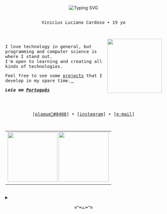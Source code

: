 <div align="center"><picture><img loading="lazy" src="https://readme-typing-svg.demolab.com?font=Iosevka&size=24&pause=1000&color=85CBC1&vCenter=true&width=435&lines=%E1%A8%90%E0%B8%85+Hey%2C+you+found+me!+%E2%8B%86%EF%BD%A1%EF%BE%9F%E2%98%81%EF%B8%8E%EF%BD%A1%E2%8B%86%EF%BD%A1+%EF%BE%9F%E2%98%BE+%EF%BE%9F%EF%BD%A1%E2%8B%86" alt="Typing SVG"></picture></div>

<br>
 
<p align="center"><samp>Vinicius Luciano Cardoso • 19 yo</samp></p>
<br>
<p align='left'><picture><img loading="lazy" src="https://media.tenor.com/_0uh2Jleh-0AAAAC/ghibl-soup.gif" align='right' height='175px'></picture><br>
<samp>I love technology in general, but programming and computer science is where I stand out.<br>
I'm open to learning and creating all kinds of technologies.</samp>

<samp>Feel free to see some [projects](https://github.com/pl4gue?tab=repositories) that I develop in my spare time.[&#10240;](https://github.com/pl4gue/pl4gue/blob/main/nothing%20important/secret.md)</samp>
</p>

***<samp>Leia em [Português](README.pt.md)</samp>***

<br><br>

<p align="center">
  <samp>
    [<a href="https://discord.com/">plague🥣#8408</a>] •
    [<a href="https://instagram.com/soupboyplague">instagram</a>] •
    [<a href="mailto:viniciuslucianocardoso@gmail.com">e-mail</a>]
  </samp>
</p>

<br>
	
<div align="center">
<table><tr><td>
 <picture>
  <source srcset="https://github-readme-stats.vercel.app/api?username=pl4gue&show_icons=true&include_all_commits=true&bg_color=00000000&hide_border=true&text_color=cad3f5&icon_color=c6a0f6&title_color=8bd5ca&locale=en" media="(prefers-color-scheme: dark)"/>
  <source srcset="https://github-readme-stats.vercel.app/api?username=pl4gue&show_icons=true&include_all_commits=true&bg_color=00000000&hide_border=true&text_color=4c4f69&icon_color=8839ef&title_color=179299&locale=en" media="(prefers-color-scheme: light), (prefers-color-scheme: no-preference)"/>
  <img loading="lazy" height="160em" src="https://github-readme-stats.vercel.app/api?username=pl4gue&show_icons=true&include_all_commits=true&bg_color=00000000&hide_border=true"/>
 </picture>
 
 <picture>
  <source srcset="https://github-readme-stats.vercel.app/api/top-langs/?username=pl4gue&layout=compact&langs_count=7&bg_color=00000000&hide_border=true&text_color=cad3f5&icon_color=c6a0f6&title_color=8bd5ca&locale=en" media="(prefers-color-scheme: dark)"/>
  <source srcset="https://github-readme-stats.vercel.app/api/top-langs/?username=pl4gue&layout=compact&langs_count=7&bg_color=00000000&hide_border=true&text_color=4c4f69&icon_color=8839ef&title_color=179299&locale=en" media="(prefers-color-scheme: light), (prefers-color-scheme: no-preference)"/>
  <img loading="lazy" height="161em" src="https://github-readme-stats.vercel.app/api?username=pl4gue&show_icons=true&include_all_commits=true&bg_color=00000000&hide_border=true"/>
</picture>
 </td></tr>
</table>
</div>

	
<br>

<details><summary><p align="center">ฅ^•⩊•^ฅ</p></summary>
<br>
<div align="center">
█▀▀ █▀█ █▀█ █░░   ▄▀█ █▀ █▀▀ █ █   █▀▀ ▄▀█ ▀█▀  <br>
█▄▄ █▄█ █▄█ █▄▄   █▀█ ▄█ █▄▄ █ █   █▄▄ █▀█ ░█░ <br>
⣿⣿⣿⣿⣿⣿⣿⣿⣿⣿⣿⣿⣿⣿⣿⣿⣿⣿⣿⣿⣿⣿⣿⣿⣿⣿⣿⣿⣿⣿⣿⣿⣿⣿⣿⣿⠿⠛⢿⣿⣿⣿⡿⠿⣿⣿⣿⣿⣿⣿⣿⣿⣿⣿⣿⣿⣿⣿⣿
⣿⣿⣿⣿⣿⣿⣿⣿⣿⣿⣿⣿⣿⣿⣿⣿⣿⣿⣿⣿⣿⣿⣿⣿⣿⣿⣿⣿⣿⣿⣿⣿⣿⣿⠟⠁⣴⣶⠀⠛⠛⢁⣰⣤⡈⢿⣿⣿⣿⣿⣿⣿⣿⣿⣿⣿⣿⣿⣿
⣿⣿⣿⣿⣿⣿⣿⣿⣿⣿⣿⣿⣿⣿⣿⣿⣿⣿⣿⣿⣿⣿⣿⣿⣿⣿⣿⣿⣿⣿⣿⡗⠀⠌⠀⣞⠟⠻⠥⠀⢠⠨⢻⣯⠷⠄⠻⣿⣿⣿⣿⣿⣿⣿⣿⣿⣿⣿⣿
⣿⣿⣿⣿⣿⣿⣿⣿⣿⣿⣿⣿⠿⠿⠿⣿⣿⣿⣿⣿⣿⣿⣿⣿⣿⣿⣿⣿⣿⣿⣿⣿⠋⣠⣾⠿⣤⡴⢀⡄⢀⡄⣠⣾⠀⠀⠀⠸⣿⣿⣿⣿⣿⣿⣿⣿⣿⣿⣿
⣿⣿⣿⣿⣿⣿⣿⣿⣿⡿⢋⣤⣶⣶⣶⣶⣬⣉⠉⣍⣩⣭⣤⣭⣤⣭⣬⣬⣭⣭⣭⣉⣀⣉⠀⠀⠉⢀⡾⠁⠀⠻⣿⣿⣿⣿⣿⠀⢹⣿⣿⣿⣿⣿⣿⣿⣿⣿⣿
⣿⣿⣿⣿⣿⣿⡿⠟⠋⢠⣿⣿⣿⣿⠿⠛⠻⠿⣷⣌⠻⣿⣿⣿⣿⣿⣿⣿⣿⣿⣿⣿⣿⣿⣿⠟⣠⡾⢁⣤⡀⣀⠘⠻⢶⣿⣷⣀⠀⢻⣿⣿⣿⣿⣿⣿⣿⣿⣿
⣿⣿⣿⡿⠟⢋⣥⣶⠂⣼⣿⣿⡿⢋⣴⣶⣶⣦⡙⢿⣆⠙⠿⠿⠿⠿⠿⠿⠿⠿⠿⠿⣿⠿⢋⣴⠟⣡⣾⣿⣷⣿⣶⣦⣌⠙⠿⣟⠀⠘⣿⣿⣿⣿⣿⣿⣿⣿⣿
⣿⡿⠋⣤⣾⣿⣿⡿⠀⡿⣿⣿⡇⣿⣿⣿⣿⣿⣿⡌⣿⣆⠸⣫⢾⣿⠏⣳⡿⠷⠒⣀⣤⡶⠋⠁⠈⠛⠻⠿⢿⣿⣿⣿⣿⣿⣦⡈⠠⡀⢸⣿⣿⣿⣿⣿⣿⣿⣿
⡿⢀⣾⣿⣿⣿⠟⢃⠈⣇⢻⣿⣶⡈⢿⣿⣿⣿⡿⢃⣿⣿⠀⡿⠶⠈⢉⣀⡀⠰⠛⣉⠀⠀⢂⠉⠒⠶⣄⠐⢦⣌⡛⠿⣿⣿⣿⣿⡆⠁⠘⣿⣿⣿⣿⣿⣿⣿⣿
⡇⢸⣿⣿⠟⡁⢠⣽⡄⢹⡌⠻⢿⣿⣦⣉⣛⣋⣤⣞⣫⡄⠀⠄⠀⢋⣉⣤⡄⠰⠞⠁⣀⣈⠛⠙⠋⠂⠈⠡⡀⢳⣧⡰⡌⠻⣿⣿⡿⠀⢠⣿⣿⣿⣿⣿⣿⣿⣿
⣷⠈⢻⡏⢰⣏⣬⡟⢋⣀⢁⣀⡈⢿⣿⣿⣿⣿⣿⣿⠟⠁⠠⠀⢳⠈⠛⠋⢀⡤⠖⢋⣉⣌⠀⣀⡀⠀⣁⠀⢠⣴⣾⣿⣍⡂⢹⡿⠃⠀⣼⣿⣿⣿⣿⣿⣿⣿⣿
⣿⠀⠀⠉⠀⠻⣿⣇⠘⠿⠿⠿⠂⠠⠉⣉⢉⡉⠉⠔⠀⠴⠶⠦⠀⣳⠀⡈⢀⡄⢸⣿⣿⣿⣧⠄⣉⠉⣁⣠⡆⣹⣿⣿⡿⠃⠈⠀⠀⣰⣿⣿⣿⣿⣿⣿⣿⣿⣿
⣿⡄⢳⣄⡀⠀⠈⠉⠓⠲⡄⠰⣄⠀⠠⣄⣀⡤⠄⠘⠳⠶⠶⠒⣠⡟⠀⢯⡀⠹⣄⠙⠿⠿⠋⣠⠟⢠⣿⡿⠿⠛⠋⠁⠀⠀⣠⡾⠀⠙⢿⣿⣿⣿⣿⣿⣿⣿⣿
⣿⣿⡀⠙⠿⣶⣤⣀⠀⠄⠀⠀⣈⡀⠀⠀⠂⠠⠄⠛⠶⠤⠔⠚⢿⡿⠇⠸⠃⠠⠉⠛⠒⠒⠋⠁⠀⣉⡀⡤⠰⠆⢋⣤⣾⡿⠋⠁⣀⠀⠠⠈⠙⣿⣿⣿⣿⣿⣿
⣿⣿⣷⠀⠀⠀⠉⠛⠿⢷⣶⣤⣤⣉⣉⠙⠒⠱⠒⠴⠠⠦⠤⠤⠄⠤⠤⠤⠰⠄⠲⠐⠒⠎⢉⣉⣀⣬⣤⣴⣶⠿⢻⣿⠟⠠⠁⣼⣿⣷⣦⣤⣾⣿⣿⣿⣿⣿⣿
⣿⣿⣿⣷⣄⠀⠈⡐⢀⠂⡀⠉⠉⢍⠛⣛⠻⠿⠿⠾⠷⠶⢶⣶⣾⣶⣶⣶⠷⠾⠷⠿⠿⠿⢛⠛⣋⠍⣭⠰⠀⣰⣿⢋⠘⢀⣾⣿⣿⣿⣿⣿⣿⣿⣿⣿⣿⣿⣿
⣿⣿⣿⣿⣿⣦⡀⠀⠂⠄⠠⠑⠠⠈⢳⡌⢧⡓⡍⢞⡱⣒⠦⣰⡐⢆⡒⢦⡚⣥⢫⢜⠣⡞⣡⠟⡤⢛⡐⢋⡓⢈⠡⠈⣰⣿⣿⣿⣿⣿⣿⣿⣿⣿⣿⣿⣿⣿⣿
⣿⣿⣿⣿⣿⣿⣿⣦⡈⠀⠠⠁⢂⠁⡀⢹⢢⠹⣜⢣⠞⡴⡹⢤⡙⣎⡙⢦⡙⣤⠓⣎⢳⣑⢣⡚⠴⢣⡐⠛⠡⠊⣠⣾⣿⣿⣿⣿⣿⣿⣿⣿⣿⣿⣿⣿⣿⣿⣿
⣿⣿⣿⣿⣿⣿⣿⣿⣿⣦⣄⠐⠀⠐⠠⠀⠉⠳⣌⢣⡛⡴⣙⢦⡙⢦⣙⢦⡙⣆⡛⣬⠲⣡⢇⡹⢎⡱⠂⣀⣴⣿⣿⣿⣿⣿⣿⣿⣿⣿⣿⣿⣿⣿⣿⣿⣿⣿⣿
⣿⣿⣿⣿⣿⣿⣿⣿⣿⣿⡿⢃⣤⣄⠀⠁⠀⠈⠐⢧⡜⣡⢍⡖⣙⠦⣍⠲⣍⢦⡙⢦⡙⠖⠊⠁⣀⢠⡜⢿⣿⣿⣿⣿⣿⣿⣿⣿⣿⣿⣿⣿⣿⣿⣿⣿⣿⣿⣿
⣿⣿⣿⣿⣿⣿⣿⣿⣿⣿⠀⢻⣟⣏⣧⡀⠀⠀⢀⠀⠈⠑⠊⠘⠁⠛⠈⠓⠘⠂⠉⠀⠀⠀⠀⣼⡼⣿⣽⠀⣿⣿⣿⣿⣿⣿⣿⣿⣿⣿⠿⠿⠛⠛⠛⠻⣿⣿⣿
⣿⣿⣿⣿⣿⣿⣿⣿⣿⣿⣷⣄⠲⢿⣽⣳⣤⡀⠀⠀⠀⠂⠐⠀⠂⠐⠀⠂⠀⠂⠈⠀⣀⣴⣞⣷⣾⣷⣃⣼⡿⠿⠟⠛⣛⣉⣉⣥⣤⣴⣶⣶⣿⣿⠯⠀⣿⣿⣿
⣿⣿⣿⣿⣿⣿⣿⣿⣿⣿⣿⣿⣦⣌⣙⠫⠿⣵⣶⣶⣤⣤⣤⣀⣄⣠⣠⣄⣤⣤⣖⣦⠿⠽⠛⠛⠉⣉⣉⣭⣥⣴⣶⣶⣿⣿⡿⠿⠿⠋⠛⠉⣉⣉⡀⢠⣿⣿⣿
⣿⣿⣿⣿⣿⣿⣿⣿⣿⣿⣿⣿⣿⣿⣿⣿⣷⣾⣶⣯⣿⣶⣯⡟⠚⠓⠒⣉⣈⣡⣤⣴⣶⣶⠿⠿⠿⠟⠭⠛⠚⠓⣉⣉⡀⣤⣄⣒⣶⣾⣿⣿⣷⣶⣿⠿⠿⠛⢿
⣿⣿⣿⣿⣿⣿⣿⣿⣿⣿⣿⣿⡿⠿⠿⠛⢛⣛⣉⣭⣤⣴⡶⣶⠾⠿⠟⠛⠛⠋⣉⣁⣁⣠⣤⣤⣦⣶⣶⣿⣿⡿⠿⠿⠟⠛⣛⣛⣉⣩⣥⣤⣤⣶⣶⣶⣾⡿⠀
⣿⣿⣿⣿⣿⣿⣿⣿⡿⠉⣤⣤⣶⡶⠿⠿⠟⠛⠛⠋⣉⣁⣤⣤⣤⣶⣶⣿⣿⠿⠿⠿⠛⠛⢛⣉⣉⣩⣥⣤⣴⣶⣶⣾⣿⡿⠿⠟⠛⠟⠛⠛⠛⢉⣉⣀⣠⠤⢰
⣿⣿⣿⣿⣿⣿⣿⣿⣿⣄⣉⣤⣤⣴⣶⣶⠾⠿⠿⠻⢛⢛⣛⣉⣩⣭⣥⣤⣶⣶⡶⢿⠿⠿⠟⠛⠛⠛⠋⣉⣉⣈⣠⣁⣤⣤⣶⣶⣶⣶⣿⣿⣿⣿⣿⣿⣿⣿⣿
⣿⣿⣿⣿⣿⣿⣿⣿⣿⣿⠋⣩⣥⣤⣶⣶⣶⠾⠿⠛⠻⠟⠛⠛⠋⣉⣉⣉⣤⣤⣤⣴⣦⣶⣶⣾⣿⣿⣿⣿⣿⣿⣿⣿⣿⣿⣿⣿⣿⣿⣿⣿⣿⣿⣿⣿⣿⣿⣿
⣿⣿⣿⣿⣿⣿⣿⣿⣿⣿⣄⣉⣉⣡⣤⣤⣤⣤⣶⣶⣶⣾⣿⣿⣿⣿⣿⣿⣿⣿⣿⣿⣿⣿⣿⣿⣿⣿⣿⣿⣿⣿⣿⣿⣿⣿⣿⣿⣿⣿⣿⣿⣿⣿⣿⣿⣿⣿⣿
</div>
</details>
